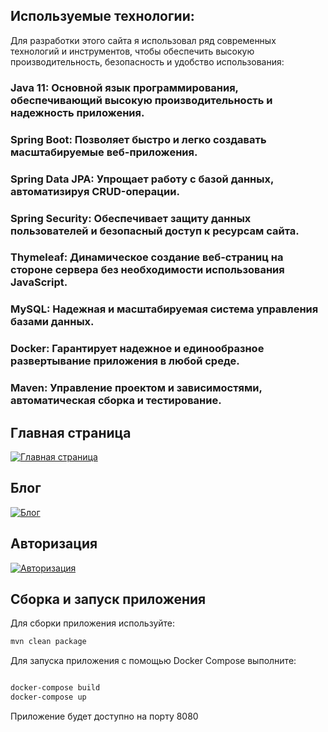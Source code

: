 ## Используемые технологии:

Для разработки этого сайта я использовал ряд современных технологий и инструментов, чтобы обеспечить высокую производительность, безопасность и удобство использования:

### Java 11: Основной язык программирования, обеспечивающий высокую производительность и надежность приложения.

### Spring Boot: Позволяет быстро и легко создавать масштабируемые веб-приложения.

### Spring Data JPA: Упрощает работу с базой данных, автоматизируя CRUD-операции.

### Spring Security: Обеспечивает защиту данных пользователей и безопасный доступ к ресурсам сайта.

### Thymeleaf: Динамическое создание веб-страниц на стороне сервера без необходимости использования JavaScript.

### MySQL: Надежная и масштабируемая система управления базами данных.

### Docker: Гарантирует надежное и единообразное развертывание приложения в любой среде.

### Maven: Управление проектом и зависимостями, автоматическая сборка и тестирование.

## Главная страница

[![Главная страница](https://i.postimg.cc/44VX9ht0/Screenshot-30.png)](https://postimg.cc/jCqVV2M6)

## Блог

[![Блог](https://i.postimg.cc/dtLvs2c4/Screenshot-blog.png)](https://postimg.cc/4mkjwhd9)

## Авторизация

[![Авторизация](https://i.postimg.cc/1X7682t7/Screenshot-login.png)](https://postimg.cc/N2TLVNRR)

## Сборка и запуск приложения

Для сборки приложения используйте:

```bash
mvn clean package
```

Для запуска приложения с помощью Docker Compose выполните:

```bash

docker-compose build
docker-compose up
```

Приложение будет доступно на порту 8080
